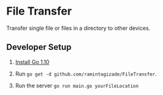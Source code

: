 
# File Transfer 

Transfer single file or files in a directory to other devices. 

## Developer Setup

1. [Install Go 1.10](https://golang.org/doc/install)

2. Run `go get -d github.com/ramintagizade/FileTransfer`.

3. Run the server `go run main.go yourFileLocation`
